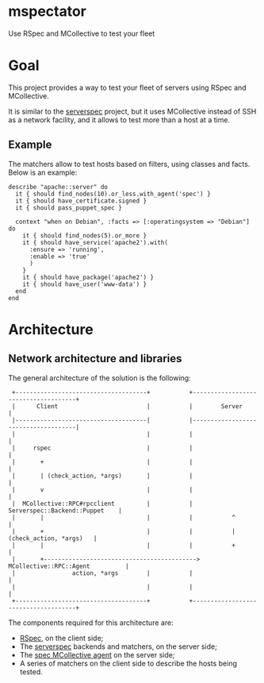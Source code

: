 mspectator
==========

Use RSpec and MCollective to test your fleet

# Goal

This project provides a way to test your fleet of servers using RSpec and MCollective.

It is similar to the [serverspec](http://serverspec.org) project, but it uses MCollective instead of SSH as a network facility, and it allows to test more than a host at a time.

## Example

The matchers allow to test hosts based on filters, using classes and facts. Below is an example:

    describe "apache::server" do
      it { should find_nodes(10).or_less.with_agent('spec') }
      it { should have_certificate.signed }
      it { should pass_puppet_spec }

      context "when on Debian", :facts => [:operatingsystem => "Debian"] do
        it { should find_nodes(5).or_more }
        it { should have_service('apache2').with(
          :ensure => 'running',
          :enable => 'true'
          )
        }
        it { should have_package('apache2') }
        it { should have_user('www-data') }
      end
    end

# Architecture

## Network architecture and libraries

The general architecture of the solution is the following:

     +-------------------------------------+           +-------------------------------------+
     |      Client                         |           |        Server                       |
     |-------------------------------------|           |-------------------------------------|
     |                                     |           |                                     |
     |     rspec                           |           |                                     |
     |       +                             |           |                                     |
     |       | (check_action, *args)       |           |                                     |
     |       v                             |           |                                     |
     |  MCollective::RPC#rpcclient         |           |      Serverspec::Backend::Puppet    |
     |       |                             |           |           ^                         |
     |       +                             |           |           | (check_action, *args)   |
     |       |                             |           |           +                         |
     |       +------------------------------------------->  MCollective::RPC::Agent          |
     |                action, *args        |           |                                     |
     |                                     |           |                                     |
     +-------------------------------------+           +-------------------------------------+


The components required for this architecture are:

* [RSpec](http://rspec.info), on the client side;
* The [serverspec](http://serverspec.org) backends and matchers, on the server side;
* The [spec MCollective agent](https://github.com/camptocamp/puppet-spec/tree/master/files/mcollective/agent) on the server side;
* A series of matchers on the client side to describe the hosts being tested.


